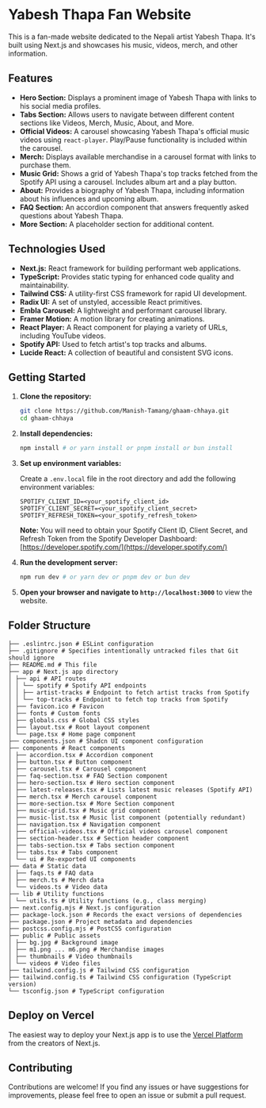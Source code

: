 # Yabesh Thapa Fan Website

This is a fan-made website dedicated to the Nepali artist Yabesh Thapa. It's built using Next.js and showcases his music, videos, merch, and other information.

## Features

- **Hero Section:** Displays a prominent image of Yabesh Thapa with links to his social media profiles.
- **Tabs Section:** Allows users to navigate between different content sections like Videos, Merch, Music, About, and More.
- **Official Videos:** A carousel showcasing Yabesh Thapa's official music videos using `react-player`. Play/Pause functionality is included within the carousel.
- **Merch:** Displays available merchandise in a carousel format with links to purchase them.
- **Music Grid:** Shows a grid of Yabesh Thapa's top tracks fetched from the Spotify API using a carousel. Includes album art and a play button.
- **About:** Provides a biography of Yabesh Thapa, including information about his influences and upcoming album.
- **FAQ Section:** An accordion component that answers frequently asked questions about Yabesh Thapa.
- **More Section:** A placeholder section for additional content.

## Technologies Used

- **Next.js:** React framework for building performant web applications.
- **TypeScript:** Provides static typing for enhanced code quality and maintainability.
- **Tailwind CSS:** A utility-first CSS framework for rapid UI development.
- **Radix UI:** A set of unstyled, accessible React primitives.
- **Embla Carousel:** A lightweight and performant carousel library.
- **Framer Motion:** A motion library for creating animations.
- **React Player:** A React component for playing a variety of URLs, including YouTube videos.
- **Spotify API:** Used to fetch artist's top tracks and albums.
- **Lucide React:** A collection of beautiful and consistent SVG icons.

## Getting Started

1. **Clone the repository:**

   ```bash
   git clone https://github.com/Manish-Tamang/ghaam-chhaya.git
   cd ghaam-chhaya
   ```

2. **Install dependencies:**

   ```bash
   npm install # or yarn install or pnpm install or bun install
   ```

3. **Set up environment variables:**

   Create a `.env.local` file in the root directory and add the following environment variables:

   ```
   SPOTIFY_CLIENT_ID=<your_spotify_client_id>
   SPOTIFY_CLIENT_SECRET=<your_spotify_client_secret>
   SPOTIFY_REFRESH_TOKEN=<your_spotify_refresh_token>
   ```

   **Note:** You will need to obtain your Spotify Client ID, Client Secret, and Refresh Token from the Spotify Developer Dashboard: [https://developer.spotify.com/](https://developer.spotify.com/)

4. **Run the development server:**

   ```bash
   npm run dev # or yarn dev or pnpm dev or bun dev
   ```

5. **Open your browser and navigate to `http://localhost:3000`** to view the website.

## Folder Structure

```
├── .eslintrc.json # ESLint configuration
├── .gitignore # Specifies intentionally untracked files that Git should ignore
├── README.md # This file
├── app # Next.js app directory
│ ├── api # API routes
│ │ └── spotify # Spotify API endpoints
│ │ ├── artist-tracks # Endpoint to fetch artist tracks from Spotify
│ │ └── top-tracks # Endpoint to fetch top tracks from Spotify
│ ├── favicon.ico # Favicon
│ ├── fonts # Custom fonts
│ ├── globals.css # Global CSS styles
│ ├── layout.tsx # Root layout component
│ └── page.tsx # Home page component
├── components.json # Shadcn UI component configuration
├── components # React components
│ ├── accordion.tsx # Accordion component
│ ├── button.tsx # Button component
│ ├── carousel.tsx # Carousel component
│ ├── faq-section.tsx # FAQ Section component
│ ├── hero-section.tsx # Hero section component
│ ├── latest-releases.tsx # Lists latest music releases (Spotify API)
│ ├── merch.tsx # Merch carousel component
│ ├── more-section.tsx # More Section component
│ ├── music-grid.tsx # Music grid component
│ ├── music-list.tsx # Music list component (potentially redundant)
│ ├── navigation.tsx # Navigation component
│ ├── official-videos.tsx # Official videos carousel component
│ ├── section-header.tsx # Section header component
│ ├── tabs-section.tsx # Tabs section component
│ ├── tabs.tsx # Tabs component
│ └── ui # Re-exported UI components
├── data # Static data
│ ├── faqs.ts # FAQ data
│ ├── merch.ts # Merch data
│ └── videos.ts # Video data
├── lib # Utility functions
│ └── utils.ts # Utility functions (e.g., class merging)
├── next.config.mjs # Next.js configuration
├── package-lock.json # Records the exact versions of dependencies
├── package.json # Project metadata and dependencies
├── postcss.config.mjs # PostCSS configuration
├── public # Public assets
│ ├── bg.jpg # Background image
│ ├── m1.png ... m6.png # Merchandise images
│ ├── thumbnails # Video thumbnails
│ └── videos # Video files
├── tailwind.config.js # Tailwind CSS configuration
├── tailwind.config.ts # Tailwind CSS configuration (TypeScript version)
└── tsconfig.json # TypeScript configuration
```

## Deploy on Vercel

The easiest way to deploy your Next.js app is to use the [Vercel Platform](https://vercel.com/new?utm_medium=default-template&filter=next.js&utm_source=create-next-app&utm_campaign=create-next-app-readme) from the creators of Next.js.

## Contributing

Contributions are welcome! If you find any issues or have suggestions for improvements, please feel free to open an issue or submit a pull request.